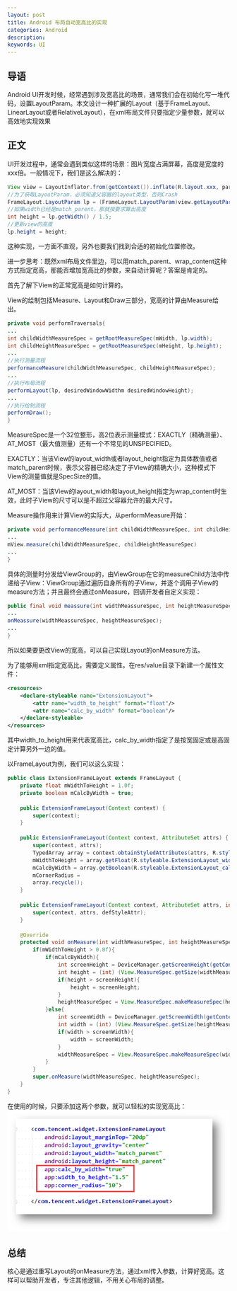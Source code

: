 ```yaml
---
layout: post
title: Android 布局自动宽高比的实现
categories: Android
description: 
keywords: UI
---
```


## 导语
Android UI开发时候，经常遇到涉及宽高比的场景，通常我们会在初始化写一堆代码，设置LayoutParam。本文设计一种扩展的Layout（基于FrameLayout、LinearLayout或者RelativeLayout），在xml布局文件只要指定少量参数，就可以高效地实现效果

## 正文
UI开发过程中，通常会遇到类似这样的场景：图片宽度占满屏幕，高度是宽度的xxx倍。一般情况下，我们是这么解决的：
```java
View view = LayoutInflator.from(getContext()).inflate(R.layout.xxx, parent, false);
//为了获取LayoutParam，必须知道父容器的layout类型，否则Crash
FrameLayout.LayoutParam lp = (FrameLayout.LayoutParam)view.getLayoutParam();
//如果width已经是match_parent，那就按要求算出高度
int height = lp.getWidth() / 1.5;
//更新view的高度
lp.height = height;
```
 这种实现，一方面不直观，另外也要我们找到合适的初始化位置修改。

进一步思考：既然xml布局文件里边，可以用match_parent、wrap_content这种方式指定宽高，那能否增加宽高比的参数，来自动计算呢？答案是肯定的。

首先了解下View的正常宽高是如何计算的。

View的绘制包括Measure、Layout和Draw三部分，宽高的计算由Measure给出。
```java
private void performTraversals{
...
int childWidthMeasureSpec = getRootMeasureSpec(mWidth, lp.width);
int childHeightMeasureSpec = getRootMeasureSpec(mHeight, lp.height);
...
//执行测量流程
performanceMeasure(childWidthMeasureSpec, childHeightMeasureSpec);
...
//执行布局流程
performLayout(lp, desiredWindowWidthm desiredWindowHeight);
...
//执行绘制流程
performDraw();
}
```
 MeasureSpec是一个32位整形，高2位表示测量模式：EXACTLY（精确测量）、AT_MOST（最大值测量）还有一个不常见的UNSPECIFIED。

EXACTLY：当该View的layout_width或者layout_height指定为具体数值或者match_parent时候，表示父容器已经决定了子View的精确大小，这种模式下View的测量值就是SpecSize的值。

AT_MOST：当该View的layout_width和layout_height指定为wrap_content时生效，此时子View的尺寸可以是不超过父容器允许的最大尺寸。

Measure操作用来计算View的实际大，从performMeasure开始：

```java
private void performanceMeasure(int childWidthMeasureSpec, int childHeightMeasureSpec){
...
mView.measure(childWidthMeasureSpec, childHeightMeasureSpec)
...
}
```
 具体的测量时分发给ViewGroup的，由ViewGroup在它的measureChild方法中传递给子View：ViewGroup通过遍历自身所有的子View，并逐个调用子View的measure方法；并且最终会通过onMeasure，回调开发者自定义实现：
```java
public final void meassure(int widthMeassureSpec, int heightMeasureSpec){
...
onMeassure(widthMeassureSpec, heightMeasureSpec);
...
}
```
 所以如果要更改View的宽高，可以自己实现Layout的onMeasure方法。

为了能够用xml指定宽高比，需要定义属性。在res/value目录下新建一个属性文件：
```xml
<resources>
    <declare-styleable name="ExtensionLayout">
        <attr name="width_to_height" format="float"/>
        <attr name="calc_by_width" format="boolean"/>
    </declare-styleable>
</resources>
```
其中width_to_height用来代表宽高比，calc_by_width指定了是按宽固定或是高固定计算另外一边的值。

以FrameLayout为例，我们可以这么实现：
```java
public class ExtensionFrameLayout extends FrameLayout {
    private float mWidthToHeight = 1.0f;
    private boolean mCalcByWidth = true;

    public ExtensionFrameLayout(Context context) {
        super(context);
    }

    public ExtensionFrameLayout(Context context, AttributeSet attrs) {
        super(context, attrs);
        TypedArray array = context.obtainStyledAttributes(attrs, R.styleable.ExtensionFrameLayout);
        mWidthToHeight = array.getFloat(R.styleable.ExtensionLayout_width_to_height, 1.0f);
        mCalcByWidth = array.getBoolean(R.styleable.ExtensionLayout_calc_by_width, true);
        mCornerRadius = 
        array.recycle();
    }

    public ExtensionFrameLayout(Context context, AttributeSet attrs, int defStyleAttr) {
        super(context, attrs, defStyleAttr);
    }

    @Override
    protected void onMeasure(int widthMeasureSpec, int heightMeasureSpec) {
        if(mWidthToHeight > 0.0f){
            if(mCalcByWidth){
                int screenHeight = DeviceManager.getScreenHeight(getContext());
                int height = (int) (View.MeasureSpec.getSize(widthMeasureSpec) / mWidthToHeight);
                if(height > screenHeight){
                    height = screenHeight;
                }
                heightMeasureSpec = View.MeasureSpec.makeMeasureSpec(height, View.MeasureSpec.EXACTLY);
            }else{
                int screenWidth = DeviceManager.getScreenWidth(getContext());
                int width = (int) (View.MeasureSpec.getSize(heightMeasureSpec) / mWidthToHeight);
                if(width > screenWidth){
                    width = screenWidth;
                }
                widthMeasureSpec = View.MeasureSpec.makeMeasureSpec(width, View.MeasureSpec.EXACTLY);
            }
        }
        super.onMeasure(widthMeasureSpec, heightMeasureSpec);
    }
}
```
 在使用的时候，只要添加这两个参数，就可以轻松的实现宽高比：
![](/images/posts/auto_calc.png)


## 总结

核心是通过重写Layout的onMeasure方法，通过xml传入参数，计算好宽高。这样可以帮助开发者，专注其他逻辑，不用关心布局的调整。
